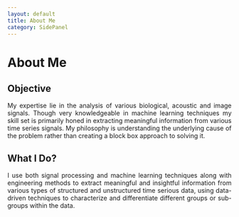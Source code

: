 ```yaml
---
layout: default
title: About Me
category: SidePanel
---
```


# About Me

## Objective
<p align="justify">
My expertise lie in the analysis of various biological, acoustic and image signals. Though very knowledgeable in machine learning techniques my skill set is primarily honed in extracting meaningful information from various time series signals. My philosophy is understanding the underlying cause of the problem rather than creating a block box approach to solving it.
</p>

## What I Do?
<p align="justify">
I use both signal processing and machine learning techniques along with engineering methods to extract meaningful and insightful information from various types of structured and unstructured time serious data, using data-driven techniques to characterize and differentiate different groups or sub-groups within the data.
</p>
